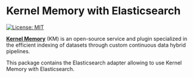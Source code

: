 ﻿# Kernel Memory with Elasticsearch

[![License: MIT](https://img.shields.io/github/license/microsoft/kernel-memory)](https://github.com/microsoft/kernel-memory/blob/main/LICENSE)

**[Kernel Memory](https://github.com/microsoft/semantic-memory)** (KM)
is an open-source service and plugin specialized in the efficient indexing of datasets
through custom continuous data hybrid pipelines.

This package contains the Elasticsearch adapter allowing to use Kernel Memory with Elasticsearch.
